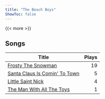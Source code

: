 ```yaml
---
title: "The Beach Boys"
ShowToc: false
---
```


{{< more >}}

## Songs
Title | Plays 
----- | -----: 
[Frosty The Snowman](/songs/frosty-the-snowman) | 19
[Santa Claus Is Comin' To Town](/songs/santa-claus-is-comin-to-town) | 5
[Little Saint Nick](/songs/little-saint-nick) | 4
[The Man With All The Toys](/songs/the-man-with-all-the-toys) | 1


